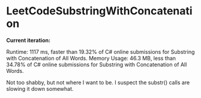 # LeetCodeSubstringWithConcatenation

**Current iteration:**

Runtime: 1117 ms, faster than 19.32% of C# online submissions for Substring with Concatenation of All Words.
Memory Usage: 46.3 MB, less than 34.78% of C# online submissions for Substring with Concatenation of All Words.

Not too shabby, but not where I want to be. I suspect the substr() calls are slowing it down somewhat.
